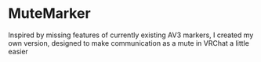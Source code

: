 # MuteMarker
Inspired by missing features of currently existing AV3 markers, I created my own version, designed to make communication as a mute in VRChat a little easier
